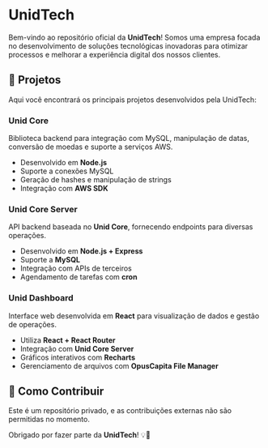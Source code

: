 # UnidTech

Bem-vindo ao repositório oficial da **UnidTech**! Somos uma empresa focada no desenvolvimento de soluções tecnológicas inovadoras para otimizar processos e melhorar a experiência digital dos nossos clientes.

## 🚀 Projetos
Aqui você encontrará os principais projetos desenvolvidos pela UnidTech:

### Unid Core
Biblioteca backend para integração com MySQL, manipulação de datas, conversão de moedas e suporte a serviços AWS.

- Desenvolvido em **Node.js**
- Suporte a conexões MySQL
- Geração de hashes e manipulação de strings
- Integração com **AWS SDK**

### Unid Core Server
API backend baseada no **Unid Core**, fornecendo endpoints para diversas operações.

- Desenvolvido em **Node.js + Express**
- Suporte a **MySQL**
- Integração com APIs de terceiros
- Agendamento de tarefas com **cron**

### Unid Dashboard
Interface web desenvolvida em **React** para visualização de dados e gestão de operações.

- Utiliza **React + React Router**
- Integração com **Unid Core Server**
- Gráficos interativos com **Recharts**
- Gerenciamento de arquivos com **OpusCapita File Manager**

## 📌 Como Contribuir
Este é um repositório privado, e as contribuições externas não são permitidas no momento.

Obrigado por fazer parte da **UnidTech**! 💡🚀

